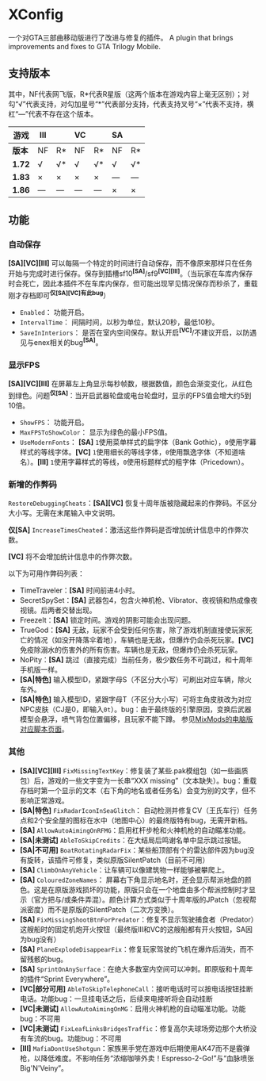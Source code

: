
# XConfig

一个对GTA三部曲移动版进行了改进与修复的插件。
A plugin that brings improvements and fixes to GTA Trilogy Mobile.

## 支持版本

其中，NF代表网飞版，R*代表R星版（这两个版本在游戏内容上毫无区别）；对勾“√”代表支持，对勾加星号“\*”代表部分支持，代表支持叉号“×”代表不支持，横杠“—”代表不存在这个版本。

| **游戏** | **III** |  | **VC** |  | **SA** |  |
|---|---|---|---|---|---|---|
| **版本** | NF | R* | NF | R* | NF | R* |
| **1.72** | √ | √* | √ | √* | √ | √* |
| **1.83** | × | × | × | × | — | — |
| **1.86** | — | — | — | — | × | × |

## 功能

### 自动保存

**[SA][VC][III]** 可以每隔一个特定的时间进行自动保存，而不像原来那样只在任务开始与完成时进行保存。保存到插槽sf10<sup>**[SA]**</sup>/sf9<sup>**[VC][III]**</sup>。（当玩家在车库内保存时会死亡，因此本插件不在车库内保存，但可能出现罕见情况保存而秒杀了，重载刚才存档即可<sup>**仅[SA][VC]有此bug**</sup>）

- `Enabled`： 功能开启。
- `IntervalTime`： 间隔时间，以秒为单位，默认20秒，最低10秒。
- `SaveInInteriors`： 是否在室内空间保存。默认开启<sup>**[VC]**</sup>/不建议开启，以防遇见与enex相关的bug<sup>**[SA]**</sup>。

### 显示FPS

**[SA][VC][III]** 在屏幕左上角显示每秒帧数，根据数值，颜色会渐变变化，从红色到绿色。问题<sup>**仅[SA]**</sup>：当开启武器轮盘或电台轮盘时，显示的FPS值会增大约5到10倍。

- `ShowFPS`： 功能开启。
- `MaxFPSToShowColor`： 显示为绿色的最小FPS值。
- `UseModernFonts`： **[SA]** `1`使用菜单样式的扁字体（Bank Gothic），`0`使用字幕样式的等线字体。**[VC]** `1`使用细长的等线字体，`0`使用飘逸字体（不知道啥名）。**[III]** `1`使用字幕样式的等线，`0`使用标题样式的粗字体（Pricedown）。

### 新增的作弊码

`RestoreDebuggingCheats`：**[SA][VC]** 恢复十周年版被隐藏起来的作弊码。不区分大小写。无需在末尾输入中文说明。

**仅[SA]** `IncreaseTimesCheated`：激活这些作弊码是否增加统计信息中的作弊次数。

**[VC]** 将不会增加统计信息中的作弊次数。

以下为可用作弊码列表：

- TimeTraveler：**[SA]** 时间前进4小时。
- SecretSpySet：**[SA]** 武器包4，包含火神机枪、Vibrator、夜视镜和热成像夜视镜。后两者交替出现。
- FreezeIt：**[SA]** 锁定时间。游戏的阴影可能会出现问题。
- TrueGod：**[SA]** 无敌，玩家不会受到任何伤害，除了游戏机制直接使玩家死亡的情况（如没开降落伞着地），车辆也是无敌，但爆炸仍会杀死玩家。**[VC]** 免疫除溺水的伤害外的所有伤害。车辆也是无敌，但爆炸仍会杀死玩家。
- NoPity：**[SA]** 跳过（直接完成）当前任务，极少数任务不可跳过，和十周年手机版一样。
- **[SA|特色]** 输入模型ID，紧跟字母S（不区分大小写）可刷出对应车辆，除火车外。
- **[SA|特色]** 输入模型ID，紧跟字母T（不区分大小写）可将主角皮肤改为对应NPC皮肤（CJ是0，即输入`0t`）。bug：由于最终版的引擎原因，变换后武器模型会悬浮，喷气背包位置偏移，且玩家不能下蹲。                                参见[MixMods的电脑版对应脚本页面](https://www.mixmods.com.br/2022/01/simple-skin-selector-ped-creator/)。

### 其他

- **[SA][VC][III]** `FixMissingTextKey`：修复装了某些.pak模组包（如一些画质包）后，游戏的一些文字变为一长串“XXX missing”（文本缺失）。bug：重载存档时第一个显示的文本（右下角的地名或者任务名）会变为别的文字，但不影响正常游戏。
- **[SA|特色]** `FixRadarIconInSeaGlitch`： 自动检测并修复CV（王氏车行）任务点和2个安全屋的图标在水中（地图中心）的最终版特有bug，无需开新档。
- **[SA]** `AllowAutoAimingOnRFMG`：启用杠杆步枪和火神机枪的自动瞄准功能。
- **[SA|未测试]** `AbleToSkipCredits`：在大结局后鸣谢名单中显示跳过按钮。
- **[SA|不可用]** `BoatRotatingRadarFix`：某些船顶部有个的雷达部件因为bug没有旋转，该插件可修复，类似原版SilentPatch（目前不可用）
- **[SA]** `ClimbOnAnyVehicle`：让车辆可以像建筑物一样能够被攀爬上。
- **[SA]** `ColouredZoneNames`： 屏幕右下角显示地名时，还会显示帮派地盘的颜色。这是在原版游戏损坏的功能，原版只会在一个地盘由多个帮派控制时才显示（官方把与/或条件弄混）。颜色计算方式类似于十周年版的JPatch（忽视帮派密度）而不是原版的SilentPatch（二次方变换）。
- **[SA]** `FixMissingShootBtnForPredator`：修复不显示驾驶捕食者（Predator）这艘船时的固定机炮开火按钮（最终版III和VC的这艘船都有开火按钮，SA因为bug没有）
- **[SA]** `PlaneExplodeDisappearFix`：修复玩家驾驶的飞机在爆炸后消失，而不留残骸的bug。
- **[SA]** `SprintOnAnySurface`：在绝大多数室内空间可以冲刺。即原版和十周年的插件“Sprint Everywhere”。
- **[VC|部分可用]** `AbleToSkipTelephoneCall`：接听电话时可以按电话按钮挂断电话。功能bug：一旦挂电话之后，后续来电接听将会自动挂断
- **[VC|未测试]** `AllowAutoAimingOnMG`：启用火神机枪的自动瞄准功能。功能bug：不可用
- **[VC|未测试]** `FixLeafLinksBridgesTraffic`：修复高尔夫球场旁边那个大桥没有车流的bug。功能bug：不可用
- **[III]** `MafiaDontUseShotgun`：家族黑手党在游戏中后期使用AK47而不是霰弹枪，以降低难度。不影响任务“浓缩咖啡外卖！Espresso-2-Go!”与“血脉喷张Big'N'Veiny”。
